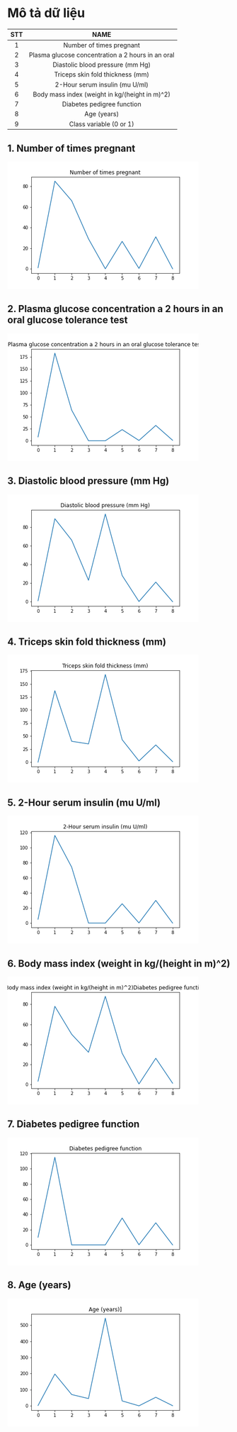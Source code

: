 # Mô tả dữ liệu

| STT | NAME                                               |
|:---:| :-------------------------------------------------:|
|  1  | Number of times pregnant                           |
|  2  | Plasma glucose concentration a 2 hours in an oral  |
|  3  | Diastolic blood pressure (mm Hg)                   |
|  4  | Triceps skin fold thickness (mm)                   |
|  5  | 2-Hour serum insulin (mu U/ml)                     |
|  6  | Body mass index (weight in kg/(height in m)^2)     |
|  7  | Diabetes pedigree function                         |
|  8  | Age (years)                                        |
|  9  | Class variable (0 or 1)                            |



## 1. Number of times pregnant
![Number of times pregnant](./images/Number_of_times_pregnant.png)


## 2. Plasma glucose concentration a 2 hours in an oral glucose tolerance test
![ Plasma glucose concentration a 2 hours in an oral glucose tolerance test](./images/Plasma_glucose_concentration_a_2_hours_in_an_oral_glucose_tolerance_test.png)



## 3. Diastolic blood pressure (mm Hg)
![alt](./images/Diastolic_blood_pressure_mm_Hg.png)



## 4. Triceps skin fold thickness (mm)
![alt](./images/Triceps_skin_fold_thickness_mm.png)


## 5. 2-Hour serum insulin (mu U/ml)
![alt](./images/2Hour_serum_insulin_mu_Uml.png)


## 6. Body mass index (weight in kg/(height in m)^2)
![alt](./images/Body_mass_index_weight_in_kgheight_in_m2Diabetes_pedigree_function.png)


## 7. Diabetes pedigree function
![alt](./images/Diabetes_pedigree_function.png)

## 8. Age (years)
![alt](./images/Age_years.png)